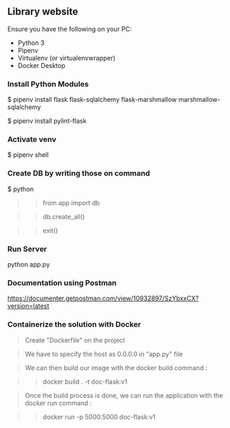 ## Library website 

 Ensure you have the following on your PC:

- Python 3
- Pipenv
- Virtualenv (or virtualenvwrapper)
- Docker Desktop

### Install Python Modules

$ pipenv install flask flask-sqlalchemy flask-marshmallow marshmallow-sqlalchemy

$ pipenv install pylint-flask 

### Activate venv

$ pipenv shell

### Create DB by writing those on command

$ python

>> from app import db

>> db.create_all()

>> exit()

### Run Server
python app.py

### Documentation using Postman
https://documenter.getpostman.com/view/10932897/SzYbxxCX?version=latest

### Containerize the solution with Docker

> Create "Dockerfile" on the project

> We have to specify the host as 0.0.0.0 in "app.py" file

> We can then build our image with the docker build command :

>> docker build . -t doc-flask:v1

> Once the build process is done, we can run the application with the docker run command :

>> docker run -p 5000:5000 doc-flask:v1
